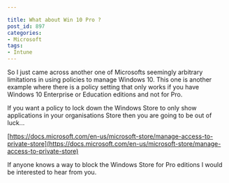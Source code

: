```yaml
---

title: What about Win 10 Pro ?
post_id: 897
categories: 
- Microsoft
tags:
- Intune
---
```


So I just came across another one of Microsofts seemingly arbitrary limitations in using policies to manage Windows 10. This one is another example where there is a policy setting that only works if you have Windows 10 Enterprise or Education editions and not for Pro.

If you want a policy to lock down the Windows Store to only show applications in your organisations Store then you are going to be out of luck...

[https://docs.microsoft.com/en-us/microsoft-store/manage-access-to-private-store](https://docs.microsoft.com/en-us/microsoft-store/manage-access-to-private-store)

If anyone knows a way to block the Windows Store for Pro editions I would be interested to hear from you.